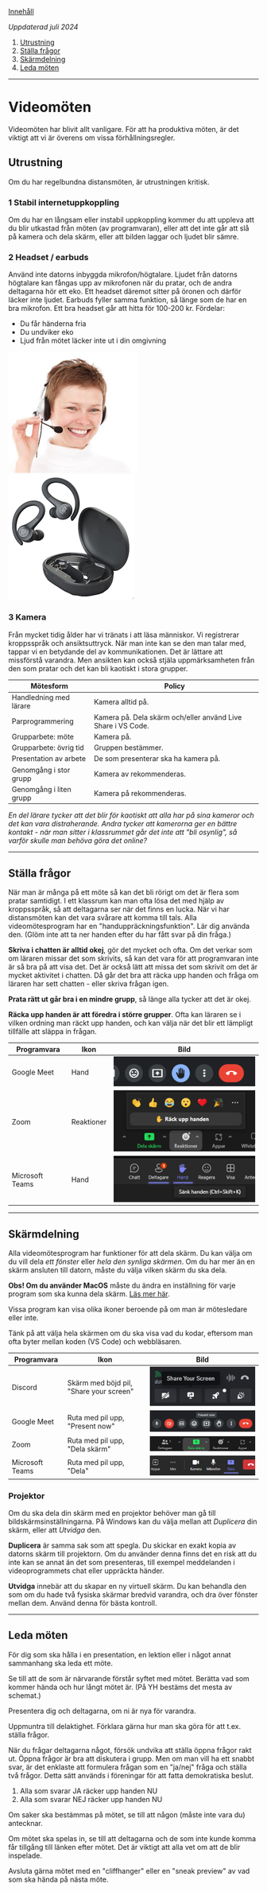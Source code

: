 [Innehåll](../README.md)

*Uppdaterad juli 2024*

1. [Utrustning](#utrustning)
1. [Ställa frågor](#ställa-frågor)
1. [Skärmdelning](#skärmdelning)
1. [Leda möten](leda-möten)

---

# Videomöten

Videomöten har blivit allt vanligare. För att ha produktiva möten, är det viktigt att vi är överens om vissa förhållningsregler.


## Utrustning

Om du har regelbundna distansmöten, är utrustningen kritisk.

### 1 Stabil internetuppkoppling
Om du har en långsam eller instabil uppkoppling kommer du att uppleva att du blir utkastad från möten (av programvaran), eller att det inte går att slå på kamera och dela skärm, eller att bilden laggar och ljudet blir sämre.

### 2 Headset / earbuds
Använd inte datorns inbyggda mikrofon/högtalare. Ljudet från datorns högtalare kan fångas upp av mikrofonen när du pratar, och de andra deltagarna hör ett eko. Ett headset däremot sitter på öronen och därför läcker inte ljudet. Earbuds fyller samma funktion, så länge som de har en bra mikrofon. Ett bra headset går att hitta för 100-200 kr. Fördelar:

+ Du får händerna fria
+ Du undviker eko
+ Ljud från mötet läcker inte ut i din omgivning

![Headset](../img/conference/headset.jpg)
![Earbuds](../img/conference/earbuds.png)


### 3 Kamera
Från mycket tidig ålder har vi tränats i att läsa människor. Vi registrerar kroppsspråk och ansiktsuttryck. När man inte kan se den man talar med, tappar vi en betydande del av kommunikationen. Det är lättare att missförstå varandra. Men ansikten kan också stjäla uppmärksamheten från den som pratar och det kan bli kaotiskt i stora grupper.

|Mötesform              |Policy |
|-|-|
|Handledning med lärare |Kamera alltid på. |
|Parprogrammering       |Kamera på. Dela skärm och/eller använd Live Share i VS Code. |
|Grupparbete: möte      |Kamera på. |
|Grupparbete: övrig tid |Gruppen bestämmer. |
|Presentation av arbete |De som presenterar ska ha kamera på. |
|Genomgång i stor grupp |Kamera av rekommenderas. |
|Genomgång i liten grupp|Kamera på rekommenderas. |

*En del lärare tycker att det blir för kaotiskt att alla har på sina kameror och det kan vara distraherande. Andra tycker att kamerorna ger en bättre kontakt - när man sitter i klassrummet går det inte att "bli osynlig", så varför skulle man behöva göra det online?*

---

## Ställa frågor
När man är många på ett möte så kan det bli rörigt om det är flera som pratar samtidigt. I ett klassrum kan man ofta lösa det med hjälp av kroppsspråk, så att deltagarna ser när det finns en lucka. När vi har distansmöten kan det vara svårare att komma till tals. Alla videomötesprogram har en "handuppräckningsfunktion". Lär dig använda den. (Glöm inte att ta ner handen efter du har fått svar på din fråga.)

**Skriva i chatten är alltid okej**, gör det mycket och ofta. Om det verkar som om läraren missar det som skrivits, så kan det vara för att programvaran inte är så bra på att visa det. Det är också lätt att missa det som skrivit om det är mycket aktivitet i chatten. Då går det bra att räcka upp handen och fråga om läraren har sett chatten - eller skriva frågan igen.

**Prata rätt ut går bra i en mindre grupp**, så länge alla tycker att det är okej.

**Räcka upp handen är att föredra i större grupper**. Ofta kan läraren se i vilken ordning man räckt upp handen, och kan välja när det blir ett lämpligt tillfälle att släppa in frågan.

|Programvara     |Ikon |Bild |
|----------------|-----|-----|
|Google Meet     |Hand |![Räck upp handen: Google Meet](../img/conference/hand-meet.png) |
|Zoom            |Reaktioner |![Räck upp handen: Zoom](../img/conference/hand-zoom.png) |
|Microsoft Teams |Hand |![Räck upp handen: Microsoft Teams](../img/conference/hand-teams.png) |

---

## Skärmdelning

Alla videomötesprogram har funktioner för att dela skärm. Du kan välja om du vill dela *ett fönster* eller *hela den synliga skärmen*. Om du har mer än en skärm ansluten till datorn, måste du välja vilken skärm du ska dela.

**Obs! Om du använder MacOS** måste du ändra en inställning för varje program som ska kunna dela skärm. [Läs mer här](mac-screen-share.md).

Vissa program kan visa olika ikoner beroende på om man är mötesledare eller inte.

Tänk på att välja hela skärmen om du ska visa vad du kodar, eftersom man ofta byter mellan koden (VS Code) och webbläsaren.

|Programvara     |Ikon |Bild |
|----------------|-----|-----|
|Discord         |Skärm med böjd pil, "Share your screen" |![share screen: Discord](../img/conference/share-discord.png) |
|Google Meet     |Ruta med pil upp, "Present now" |![share screen: Meet](../img/conference/share-meet.png) |
|Zoom            |Ruta med pil upp, "Dela skärm" |![share screen: Zoom](../img/conference/share-zoom.png) |
|Microsoft Teams |Ruta med pil upp, "Dela" |![share screen: Teams](../img/conference/share-teams.png) |


### Projektor

Om du ska dela din skärm med en projektor behöver man gå till bildskärmsinställningarna. På Windows kan du välja mellan att *Duplicera* din skärm, eller att *Utvidga* den.

**Duplicera** är samma sak som att spegla. Du skickar en exakt kopia av datorns skärm till projektorn. Om du använder denna finns det en risk att du inte kan se annat än det som presenteras, till exempel meddelanden i videoprogrammets chat eller uppräckta händer.

**Utvidga** innebär att du skapar en ny virtuell skärm. Du kan behandla den som om du hade två fysiska skärmar bredvid varandra, och dra över fönster mellan dem. Använd denna för bästa kontroll.


---

## Leda möten

För dig som ska hålla i en presentation, en lektion eller i något annat sammanhang ska leda ett möte.

Se till att de som är närvarande förstår syftet med mötet. Berätta vad som kommer hända och hur långt mötet är. (På YH bestäms det mesta av schemat.)

Presentera dig och deltagarna, om ni är nya för varandra.

Uppmuntra till delaktighet. Förklara gärna hur man ska göra för att t.ex. ställa frågor.

När du frågar deltagarna något, försök undvika att ställa öppna frågor rakt ut. Öppna frågor är bra att diskutera i grupp. Men om man vill ha ett snabbt svar, är det enklaste att formulera frågan som en "ja/nej" fråga och ställa två frågor. Detta sätt används i föreningar för att fatta demokratiska beslut.

1. Alla som svarar JA räcker upp handen NU
1. Alla som svarar NEJ räcker upp handen NU

Om saker ska bestämmas på mötet, se till att någon (måste inte vara du) antecknar.

Om mötet ska spelas in, se till att deltagarna och de som inte kunde komma får tillgång till länken efter mötet. Det är viktigt att alla vet om att de blir inspelade.

Avsluta gärna mötet med en "cliffhanger" eller en "sneak preview" av vad som ska hända på nästa möte.
